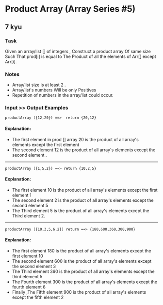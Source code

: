 # Product Array (Array Series #5)
## 7 kyu

### Task

Given an array/list [] of integers , Construct a product array Of same size Such That prod[i] is equal to The Product of all the elements of Arr[] except Arr[i].

### Notes

- Array/list size is at least 2 .
- Array/list's numbers Will be only Positives
- Repetition of numbers in the array/list could occur.

### Input >> Output Examples
```
productArray ({12,20}) ==>  return {20,12}
```

#### Explanation:

- The first element in prod [] array 20 is the product of all array's elements except the first element
- The second element 12 is the product of all array's elements except the second element .

---

```
productArray ({1,5,2}) ==> return {10,2,5}
```

#### Explanation:

- The first element 10 is the product of all array's elements except the first element 1
- The second element 2 is the product of all array's elements except the second element 5
- The Third element 5 is the product of all array's elements except the Third element 2.

---

```
productArray ({10,3,5,6,2}) return ==> {180,600,360,300,900}
```

#### Explanation:

- The first element 180 is the product of all array's elements except the first element 10
- The second element 600 is the product of all array's elements except the second element 3
- The Third element 360 is the product of all array's elements except the third element 5
- The Fourth element 300 is the product of all array's elements except the fourth element 6
- Finally ,The Fifth element 900 is the product of all array's elements except the fifth element 2
